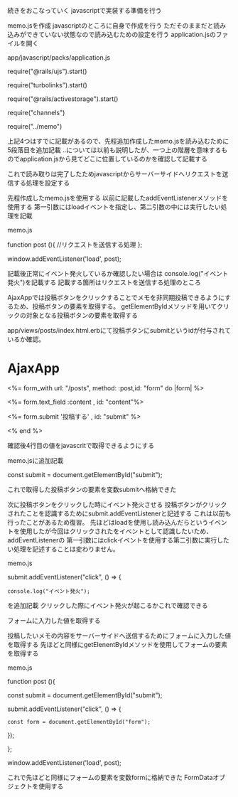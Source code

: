 続きをおこなっていく
javascriptで実装する準備を行う

memo.jsを作成
javascriptのところに自身で作成を行う
ただそのままだと読み込みができていない状態なので読み込むための設定を行う
application.jsのファイルを開く


app/javascript/packs/application.js


require("@rails/ujs").start()

require("turbolinks").start()

require("@rails/activestorage").start()

require("channels")

require("../memo")  


上記4つはすでに記載があるので、先程追加作成したmemo.jsを読み込むために5段落目を追加記載
..については以前も説明したが、一つ上の階層を意味するものでapplication.jsから見てどこに位置しているのかを確認して記載する


これで読み取りは完了したためjavascriptからサーバーサイドへリクエストを送信する処理を設定する

先程作成したmemo.jsを使用する
以前に記載したaddEventListenerメソッドを使用する
第一引数にはloadイベントを指定し、第二引数の中には実行したい処理を記載


memo.js


function post (){
 //リクエストを送信する処理
};

window.addEventListener('load', post);


記載後正常にイベント発火しているか確認したい場合は
console.log("イベント発火")を記載する
記載する箇所はリクエストを送信する処理のところ


AjaxAppでは投稿ボタンをクリックすることでメモを非同期投稿できるようにするため、投稿ボタンの要素を取得する。
getElementByIdメソッドを用いてクリックの対象となる投稿ボタンの要素を取得する


app/views/posts/index.html.erbにて投稿ボタンにsubmitというidが付与されているか確認。

<h1>AjaxApp</h1>

<%= form_with url:  "/posts", method: :post,id: "form" do |form| %>

  <%= form.text_field :content , id: "content"%>
  
  <%= form.submit '投稿する' , id: "submit" %>
  
<% end %>


確認後4行目の値をjavascritで取得できるようにする


memo.jsに追加記載


const submit = document.getElementById("submit");

これで取得した投稿ボタンの要素を変数submitへ格納できた


次に投稿ボタンをクリックした時にイベント発火させる
投稿ボタンがクリックされたことを認識するためにsubmit.addEventListenerと記述する
これは以前も行ったことがあるため復習。
先ほどはloadを使用し読み込んだらというイベントを使用したが今回はクリックされたをイベントとして認識したいため、addEventListenerの
第一引数にはclickイベントを使用する第二引数に実行したい処理を記述することは変わりません。


memo.js


submit.addEventListener("click", () => {

    console.log("イベント発火");
    

を追加記載
クリックした際にイベント発火が起こるかこれで確認できる


フォームに入力した値を取得する

投稿したいメモの内容をサーバーサイドへ送信するためにフォームに入力した値を取得する
先ほどと同様にgetElenentByIdメソッドを使用してフォームの要素を取得する


memo.js

function post (){

  const submit = document.getElementById("submit");
  
  submit.addEventListener("click", () => {
  
    const form = document.getElementById("form");
    
  });
  
};

window.addEventListener('load', post);

これで先ほどと同様にフォームの要素を変数formに格納できた
FormDataオブジェクトを使用する
